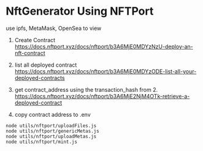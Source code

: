 # NftGenerator Using NFTPort
use ipfs, MetaMask, OpenSea to view

1. Create Contract
https://docs.nftport.xyz/docs/nftport/b3A6MjE0MDYzNzU-deploy-an-nft-contract

2. list all deployed contract
https://docs.nftport.xyz/docs/nftport/b3A6MjE0MDYzODE-list-all-your-deployed-contracts

3. get contract_address using the transaction_hash from 2.
https://docs.nftport.xyz/docs/nftport/b3A6MjE2NjM4OTk-retrieve-a-deployed-contract

4. copy contract address to .env

```
node utils/nftport/uploadFiles.js
node utils/nftport/genericMetas.js
node utils/nftport/uploadMetas.js
node utils/nftport/mint.js
```